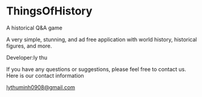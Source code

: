 # ThingsOfHistory

A historical Q&amp;A game

A very simple, stunning, and ad free application with world history, historical figures, and more.

Developer:ly thu

If you have any questions or suggestions, please feel free to contact us. Here is our contact information 

lythuminh0908@gmail.com
